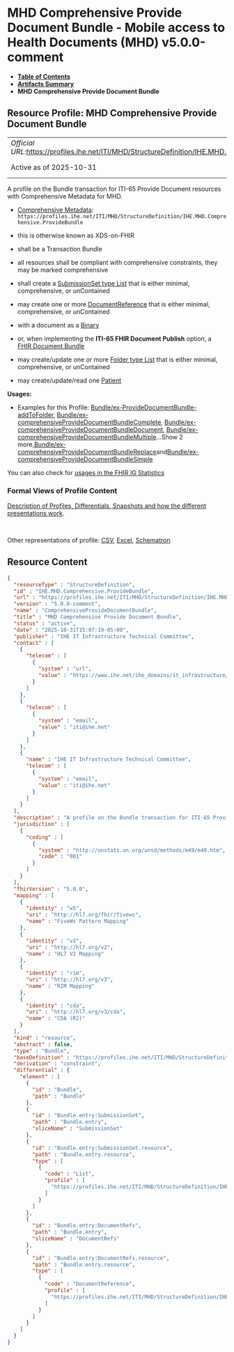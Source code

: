 # MHD Comprehensive Provide Document Bundle - Mobile access to Health Documents (MHD) v5.0.0-comment

* [**Table of Contents**](toc.md)
* [**Artifacts Summary**](artifacts.md)
* **MHD Comprehensive Provide Document Bundle**

## Resource Profile: MHD Comprehensive Provide Document Bundle 

| | |
| :--- | :--- |
| *Official URL*:https://profiles.ihe.net/ITI/MHD/StructureDefinition/IHE.MHD.Comprehensive.ProvideBundle | *Version*:5.0.0-comment |
| Active as of 2025-10-31 | *Computable Name*:ComprehensiveProvideDocumentBundle |

 
A profile on the Bundle transaction for ITI-65 Provide Document resources with Comprehensive Metadata for MHD. 
* [Comprehensive Metadata](StructureDefinition-IHE.MHD.Comprehensive.ProvideBundle.md): `https://profiles.ihe.net/ITI/MHD/StructureDefinition/IHE.MHD.Comprehensive.ProvideBundle` 
* this is otherwise known as XDS-on-FHIR
* shall be a Transaction Bundle
* all resources shall be compliant with comprehensive constraints, they may be marked comprehensive
* shall create a [SubmissionSet type List](StructureDefinition-IHE.MHD.Minimal.SubmissionSet.md) that is either minimal, comprehensive, or unContained
* may create one or more [DocumentReference](StructureDefinition-IHE.MHD.Minimal.DocumentReference.md) that is either minimal, comprehensive, or unContained 
* with a document as a [Binary](http://hl7.org/fhir/R5/binary.html)
* or, when implementing the **ITI-65 FHIR Document Publish** option, a [FHIR Document Bundle](http://hl7.org/fhir/R5/bundle.html)
 
* may create/update one or more [Folder type List](StructureDefinition-IHE.MHD.Minimal.Folder.md) that is either minimal, comprehensive, or unContained
* may create/update/read one [Patient](http://hl7.org/fhir/R5/patient.html)
 
 

**Usages:**

* Examples for this Profile: [Bundle/ex-ProvideDocumentBundle-addToFolder](Bundle-ex-ProvideDocumentBundle-addToFolder.md), [Bundle/ex-comprehensiveProvideDocumentBundleComplete](Bundle-ex-comprehensiveProvideDocumentBundleComplete.md), [Bundle/ex-comprehensiveProvideDocumentBundleDocument](Bundle-ex-comprehensiveProvideDocumentBundleDocument.md), [Bundle/ex-comprehensiveProvideDocumentBundleMultiple](Bundle-ex-comprehensiveProvideDocumentBundleMultiple.md)...Show 2 more,[Bundle/ex-comprehensiveProvideDocumentBundleReplace](Bundle-ex-comprehensiveProvideDocumentBundleReplace.md)and[Bundle/ex-comprehensiveProvideDocumentBundleSimple](Bundle-ex-comprehensiveProvideDocumentBundleSimple.md)

You can also check for [usages in the FHIR IG Statistics](https://packages2.fhir.org/xig/ihe.iti.mhd|current/StructureDefinition/IHE.MHD.Comprehensive.ProvideBundle)

### Formal Views of Profile Content

 [Description of Profiles, Differentials, Snapshots and how the different presentations work](http://build.fhir.org/ig/FHIR/ig-guidance/readingIgs.html#structure-definitions). 

 

Other representations of profile: [CSV](StructureDefinition-IHE.MHD.Comprehensive.ProvideBundle.csv), [Excel](StructureDefinition-IHE.MHD.Comprehensive.ProvideBundle.xlsx), [Schematron](StructureDefinition-IHE.MHD.Comprehensive.ProvideBundle.sch) 



## Resource Content

```json
{
  "resourceType" : "StructureDefinition",
  "id" : "IHE.MHD.Comprehensive.ProvideBundle",
  "url" : "https://profiles.ihe.net/ITI/MHD/StructureDefinition/IHE.MHD.Comprehensive.ProvideBundle",
  "version" : "5.0.0-comment",
  "name" : "ComprehensiveProvideDocumentBundle",
  "title" : "MHD Comprehensive Provide Document Bundle",
  "status" : "active",
  "date" : "2025-10-31T15:07:19-05:00",
  "publisher" : "IHE IT Infrastructure Technical Committee",
  "contact" : [
    {
      "telecom" : [
        {
          "system" : "url",
          "value" : "https://www.ihe.net/ihe_domains/it_infrastructure/"
        }
      ]
    },
    {
      "telecom" : [
        {
          "system" : "email",
          "value" : "iti@ihe.net"
        }
      ]
    },
    {
      "name" : "IHE IT Infrastructure Technical Committee",
      "telecom" : [
        {
          "system" : "email",
          "value" : "iti@ihe.net"
        }
      ]
    }
  ],
  "description" : "A profile on the Bundle transaction for ITI-65 Provide Document resources with Comprehensive Metadata for MHD.\r\n\r\n- [Comprehensive Metadata](StructureDefinition-IHE.MHD.Comprehensive.ProvideBundle.html): `https://profiles.ihe.net/ITI/MHD/StructureDefinition/IHE.MHD.Comprehensive.ProvideBundle`\r\n  - this is otherwise known as XDS-on-FHIR\r\n  - shall be a Transaction Bundle\r\n  - all resources shall be compliant with comprehensive constraints, they may be marked comprehensive\r\n  - shall create a [SubmissionSet type List](StructureDefinition-IHE.MHD.Minimal.SubmissionSet.html) that is either minimal, comprehensive, or unContained\r\n  - may create one or more [DocumentReference](StructureDefinition-IHE.MHD.Minimal.DocumentReference.html) that is either minimal, comprehensive, or unContained\r\n    - with a document as a [Binary](http://hl7.org/fhir/R5/binary.html)\r\n    - or, when implementing the **ITI-65 FHIR Document Publish** option, a [FHIR Document Bundle](http://hl7.org/fhir/R5/bundle.html)\r\n  - may create/update one or more [Folder type List](StructureDefinition-IHE.MHD.Minimal.Folder.html) that is either minimal, comprehensive, or unContained\r\n  - may create/update/read one [Patient](http://hl7.org/fhir/R5/patient.html)",
  "jurisdiction" : [
    {
      "coding" : [
        {
          "system" : "http://unstats.un.org/unsd/methods/m49/m49.htm",
          "code" : "001"
        }
      ]
    }
  ],
  "fhirVersion" : "5.0.0",
  "mapping" : [
    {
      "identity" : "w5",
      "uri" : "http://hl7.org/fhir/fivews",
      "name" : "FiveWs Pattern Mapping"
    },
    {
      "identity" : "v2",
      "uri" : "http://hl7.org/v2",
      "name" : "HL7 V2 Mapping"
    },
    {
      "identity" : "rim",
      "uri" : "http://hl7.org/v3",
      "name" : "RIM Mapping"
    },
    {
      "identity" : "cda",
      "uri" : "http://hl7.org/v3/cda",
      "name" : "CDA (R2)"
    }
  ],
  "kind" : "resource",
  "abstract" : false,
  "type" : "Bundle",
  "baseDefinition" : "https://profiles.ihe.net/ITI/MHD/StructureDefinition/IHE.MHD.UnContained.Comprehensive.ProvideBundle",
  "derivation" : "constraint",
  "differential" : {
    "element" : [
      {
        "id" : "Bundle",
        "path" : "Bundle"
      },
      {
        "id" : "Bundle.entry:SubmissionSet",
        "path" : "Bundle.entry",
        "sliceName" : "SubmissionSet"
      },
      {
        "id" : "Bundle.entry:SubmissionSet.resource",
        "path" : "Bundle.entry.resource",
        "type" : [
          {
            "code" : "List",
            "profile" : [
              "https://profiles.ihe.net/ITI/MHD/StructureDefinition/IHE.MHD.Comprehensive.SubmissionSet"
            ]
          }
        ]
      },
      {
        "id" : "Bundle.entry:DocumentRefs",
        "path" : "Bundle.entry",
        "sliceName" : "DocumentRefs"
      },
      {
        "id" : "Bundle.entry:DocumentRefs.resource",
        "path" : "Bundle.entry.resource",
        "type" : [
          {
            "code" : "DocumentReference",
            "profile" : [
              "https://profiles.ihe.net/ITI/MHD/StructureDefinition/IHE.MHD.Comprehensive.DocumentReference"
            ]
          }
        ]
      }
    ]
  }
}

```
